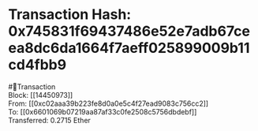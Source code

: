 
Transaction Hash: 0x745831f69437486e52e7adb67ceea8dc6da1664f7aeff025899009b11cd4fbb9
====================================================================================
  
#💸Transaction  
Block: [[14450973]]  
From: [[0xc02aaa39b223fe8d0a0e5c4f27ead9083c756cc2]]  
To: [[0x6601069b07219aa87af33c0fe2508c5756dbdebf]]  
Transferred: 0.2715 Ether